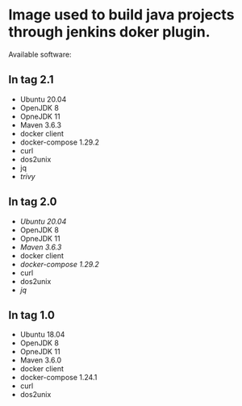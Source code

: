 # Image used to build java projects through jenkins doker plugin.

Available software:



## In tag 2.1
- Ubuntu 20.04
- OpenJDK 8
- OpneJDK 11
- Maven 3.6.3
- docker client
- docker-compose 1.29.2
- curl
- dos2unix
- jq
- *trivy*

## In tag 2.0
- *Ubuntu 20.04*
- OpenJDK 8
- OpneJDK 11
- *Maven 3.6.3*
- docker client
- *docker-compose 1.29.2*
- curl
- dos2unix
- *jq*

## In tag 1.0
- Ubuntu 18.04
- OpenJDK 8
- OpneJDK 11
- Maven 3.6.0
- docker client
- docker-compose 1.24.1
- curl
- dos2unix

